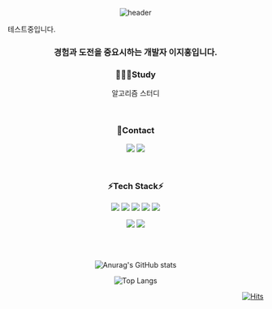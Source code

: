 
<div align="center">
  
  ![header](https://capsule-render.vercel.app/api?type=wave&color=auto&height=300&section=header&text=LeeJiHong&fontSize=90)
  
  <div align="left">
    <p>테스트중입니다.</p>
  </div>
  
 ### 경험과 도전을 중요시하는 개발자 이지홍입니다.
  
 ### 👩🏻‍💻Study
  <p>알고리즘 스터디 </p>
  
<br>
  
### 💌Contact
  <a href="mailto:zhffktkdlekghjsxk@gmail.com"><img src="https://img.shields.io/badge/Email-EA4335?style=for-the-badge-square&logo=Gmail&logoColor=white"/></a>
  <a href="https://coding-ocean.tistory.com/"><img src="https://img.shields.io/badge/Blog-20C997?style=for-the-badge-square&logo=Blog&logoColor=white"/></a>
  
 
<br>
  
### ⚡Tech Stack⚡

<p>
  <a><img src="https://img.shields.io/badge/HTML5-orange?style=for-the-badge-square&logo=HTML5&logoColor=white"/></a>
  <a><img src="https://img.shields.io/badge/Javascript-yellow?style=for-the-badge-square&logo=Javascript&logoColor=F7DF1E"/></a>
  <a><img src="https://img.shields.io/badge/Css3-blue?style=for-the-badge-square&logo=Css3&logoColor=white"/></a>
  <a><img src="https://img.shields.io/badge/Vue.js-grey?style=for-the-badge-square&logo=Vue.js&logoColor=4FC08D"/></a>
  <a><img src="https://img.shields.io/badge/Vuex-grey?style=for-the-badge-square&logo=Vue.js&logoColor=4FC08D"/></a>
</p> 
 <p> 
  <a><img src="https://img.shields.io/badge/Notion-000000?style=for-the-badge-square&logo=Notion&logoColor=white"/></a>
  <a><img src="https://img.shields.io/badge/GitHub-181717?style=for-the-badge-square&logo=GitHub&logoColor=white"/></a>
</p>
<br><br>
  
<div >
  
  ![Anurag's GitHub stats](https://github-readme-stats.vercel.app/api?username=lee-ji-hong&show_icons=true&theme=dark)

  ![Top Langs](https://github-readme-stats.vercel.app/api/top-langs/?username=lee-ji-hong&layout=compact&theme=dark)

</div>

<div align="right">
    
  [![Hits](https://hits.seeyoufarm.com/api/count/incr/badge.svg?url=https%3A%2F%2Fgithub.com%2Flee-gi-hong%2Fhit-counter&count_bg=%23A8D982&title_bg=%232B7241&icon=&icon_color=%23E7E7E7&title=hits&edge_flat=false)](https://hits.seeyoufarm.com)
  
</div> 
  
</div>

  








